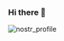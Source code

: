 
### Hi there 👋

![nostr_profile](https://nostr-profile.vercel.app/api/profile/npub1sjcvg64knxkrt6ev52rywzu9uzqakgy8ehhk8yezxmpewsthst6sw3jqcw)
<!--
|service|identifer|link|
|-------|---------|----|
|Nostr (メイン)| npub1sjcvg64knxkrt6ev52rywzu9uzqakgy8ehhk8yezxmpewsthst6sw3jqcw | <a rel="me" href="https://nostter.vercel.app/npub1sjcvg64knxkrt6ev52rywzu9uzqakgy8ehhk8yezxmpewsthst6sw3jqcw">[link]</a>|
|Nostr (なんもわからん)| npub12egp0pvh2f0fp6sk5nt6ncehqzkz8zsma8dl8agf8p3f98v6resqku4w26 |<a rel="me" href="https://nostter.vercel.app/npub12egp0pvh2f0fp6sk5nt6ncehqzkz8zsma8dl8agf8p3f98v6resqku4w26">[link]</a>|


## GitHub Stats

![GitHub stats](https://github-readme-stats.vercel.app/api?username=tsukemonoGit&theme=nord&show_icons=true)

![Top Langs](https://github-readme-stats.vercel.app/api/top-langs/?username=tsukemonoGit&hide=html,c,c%2B%2B,css&theme=nord)
-->

<!--
|Bluesky (メイン)| did:plc:z3b55nrewd3if33267sd2hu4 |<a rel="me" href="https://staging.bsky.app/profile/did:plc:z3b55nrewd3if33267sd2hu4">[link]</a>|
|Bluesky (てきとう)| did:plc:7zjrdl4upwvj7gwghrpdwjwe |<a rel="me" href="https://staging.bsky.app/profile/did:plc:7zjrdl4upwvj7gwghrpdwjwe">[link]</a>|
-->

<!--
**TsukemonoGit/TsukemonoGit** is a ✨ _special_ ✨ repository because its `README.md` (this file) appears on your GitHub profile.

Here are some ideas to get you started:

- 🔭 I’m currently working on ...
- 🌱 I’m currently learning ...
- 👯 I’m looking to collaborate on ...
- 🤔 I’m looking for help with ...
- 💬 Ask me about ...
- 📫 How to reach me: ...
- 😄 Pronouns: ...
- ⚡ Fun fact: ...
-->
